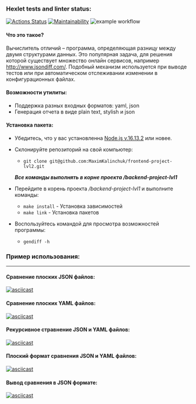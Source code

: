 ### Hexlet tests and linter status:
[![Actions Status](https://github.com/MaximKalinchuk/frontend-project-lvl2/workflows/hexlet-check/badge.svg)](https://github.com/MaximKalinchuk/frontend-project-lvl2/actions)
[![Maintainability](https://api.codeclimate.com/v1/badges/e2ad1ccf806198e410ea/maintainability)](https://codeclimate.com/github/MaximKalinchuk/frontend-project-lvl2/maintainability)
![example workflow](https://github.com/MaximKalinchuk/frontend-project-lvl2/actions/workflows/nodejs.yml/badge.svg)

#### **Что это такое?**
Вычислитель отличий – программа, определяющая разницу между двумя структурами данных. Это популярная задача, для решения которой существует множество онлайн сервисов, например http://www.jsondiff.com/. Подобный механизм используется при выводе тестов или при автоматическом отслеживании изменении в конфигурационных файлах.

#### **Возможности утилиты:**

* Поддержка разных входных форматов: yaml, json
* Генерация отчета в виде plain text, stylish и json

#### **Установка пакета:**

* Убедитесь, что у вас установленна [Node.js v.16.13.2](https://nodejs.org/en/) или новее.
* Склонируйте репозиторий на свой компьютер: 
  * `git clone git@github.com:MaximKalinchuk/frontend-project-lvl2.git`

  __*Все команды выполнять в корне проекта /backend-project-lvl1*__

* Перейдите в корень проекта */backend-project-lvl1* и выполните команды:
  * `make install` - Установка зависимостей
  * `make link` - Установка пакетов

* Воспользуйтесь командой для просмотра возможностей программы:
  * `gendiff -h`

### **Пример использования:**
___
#### Сравнение плоских JSON файлов:

[![asciicast](https://asciinema.org/a/459211.svg)](https://asciinema.org/a/459211)

#### Сравнение плоских YAML файлов:

[![asciicast](https://asciinema.org/a/l7vKNbagXpmCpmcQac7LY0I1T.svg)](https://asciinema.org/a/l7vKNbagXpmCpmcQac7LY0I1T)

#### Рекурсивное стравнение JSON и YAML файлов:

[![asciicast](https://asciinema.org/a/465144.svg)](https://asciinema.org/a/465144)

#### Плоский формат сравнения JSON и YAML файлов:

[![asciicast](https://asciinema.org/a/465944.svg)](https://asciinema.org/a/465944)

#### Вывод сравнения в JSON формате:

[![asciicast](https://asciinema.org/a/466314.svg)](https://asciinema.org/a/466314)